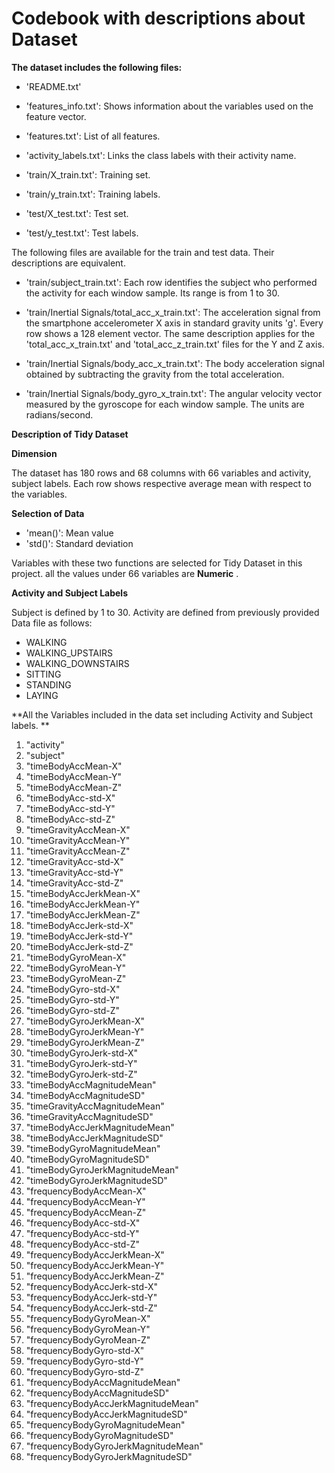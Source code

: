 Codebook with descriptions about Dataset
=========================================

**The dataset includes the following files:**


- 'README.txt'

- 'features_info.txt': Shows information about the variables used on the feature vector.

- 'features.txt': List of all features.

- 'activity_labels.txt': Links the class labels with their activity name.

- 'train/X_train.txt': Training set.

- 'train/y_train.txt': Training labels.

- 'test/X_test.txt': Test set.

- 'test/y_test.txt': Test labels.

The following files are available for the train and test data. Their descriptions are equivalent. 

- 'train/subject_train.txt': Each row identifies the subject who performed the activity for each window sample. Its range is from 1 to 30. 

- 'train/Inertial Signals/total_acc_x_train.txt': The acceleration signal from the smartphone accelerometer X axis in standard gravity units 'g'. Every row shows a 128 element vector. The same description applies for the 'total_acc_x_train.txt' and 'total_acc_z_train.txt' files for the Y and Z axis. 

- 'train/Inertial Signals/body_acc_x_train.txt': The body acceleration signal obtained by subtracting the gravity from the total acceleration. 

- 'train/Inertial Signals/body_gyro_x_train.txt': The angular velocity vector measured by the gyroscope for each window sample. The units are radians/second. 

**Description of Tidy Dataset**

**Dimension**

The dataset has 180 rows and 68 columns with 66 variables and activity, subject labels. Each row shows respective average mean with respect to the variables. 

**Selection of Data**

- 'mean()': Mean value
- 'std()': Standard deviation

Variables with these two functions are selected for Tidy Dataset in this project. all the values under 66 variables are **Numeric** .

**Activity and Subject Labels**

Subject is defined by 1 to 30. Activity are defined from previously provided Data file as follows:

- WALKING
- WALKING_UPSTAIRS
- WALKING_DOWNSTAIRS
- SITTING
- STANDING
- LAYING

**All the Variables included in the data set including Activity and Subject labels. **

1. "activity"    
2. "subject"    
3. "timeBodyAccMean-X"                 
4. "timeBodyAccMean-Y"   
5. "timeBodyAccMean-Z"  
6. "timeBodyAcc-std-X"                 
7. "timeBodyAcc-std-Y"  
8. "timeBodyAcc-std-Z"  
9. "timeGravityAccMean-X"  
10. "timeGravityAccMean-Y"  
11. "timeGravityAccMean-Z"  
12. "timeGravityAcc-std-X"              
13. "timeGravityAcc-std-Y"  
14. "timeGravityAcc-std-Z"  
15. "timeBodyAccJerkMean-X"  
16. "timeBodyAccJerkMean-Y"  
17. "timeBodyAccJerkMean-Z"  
18. "timeBodyAccJerk-std-X"             
19. "timeBodyAccJerk-std-Y"  
20. "timeBodyAccJerk-std-Z"  
21. "timeBodyGyroMean-X"                
22. "timeBodyGyroMean-Y"  
23. "timeBodyGyroMean-Z"   
24. "timeBodyGyro-std-X"                
25. "timeBodyGyro-std-Y" 
26. "timeBodyGyro-std-Z"  
27. "timeBodyGyroJerkMean-X"              
28. "timeBodyGyroJerkMean-Y"  
29. "timeBodyGyroJerkMean-Z"  
30. "timeBodyGyroJerk-std-X"            
31. "timeBodyGyroJerk-std-Y"  
32. "timeBodyGyroJerk-std-Z"  
33. "timeBodyAccMagnitudeMean"            
34. "timeBodyAccMagnitudeSD"      
35. "timeGravityAccMagnitudeMean"   
36. "timeGravityAccMagnitudeSD"         
37. "timeBodyAccJerkMagnitudeMean"    
38. "timeBodyAccJerkMagnitudeSD"  
39. "timeBodyGyroMagnitudeMean"         
40. "timeBodyGyroMagnitudeSD"   
41. "timeBodyGyroJerkMagnitudeMean"    
42. "timeBodyGyroJerkMagnitudeSD"       
43. "frequencyBodyAccMean-X"   
44. "frequencyBodyAccMean-Y"   
45. "frequencyBodyAccMean-Z"              
46. "frequencyBodyAcc-std-X"     
47. "frequencyBodyAcc-std-Y"     
48. "frequencyBodyAcc-std-Z"             
49. "frequencyBodyAccJerkMean-X"   
50. "frequencyBodyAccJerkMean-Y"  
51. "frequencyBodyAccJerkMean-Z"         
52. "frequencyBodyAccJerk-std-X"  
53. "frequencyBodyAccJerk-std-Y"   
54. "frequencyBodyAccJerk-std-Z"         
55. "frequencyBodyGyroMean-X"   
56. "frequencyBodyGyroMean-Y"   
57. "frequencyBodyGyroMean-Z"           
58. "frequencyBodyGyro-std-X"  
59. "frequencyBodyGyro-std-Y"  
60. "frequencyBodyGyro-std-Z"           
61. "frequencyBodyAccMagnitudeMean"  
62. "frequencyBodyAccMagnitudeSD"           
63. "frequencyBodyAccJerkMagnitudeMean"   
64. "frequencyBodyAccJerkMagnitudeSD"    
65. "frequencyBodyGyroMagnitudeMean"   
66. "frequencyBodyGyroMagnitudeSD"         
67. "frequencyBodyGyroJerkMagnitudeMean"   
68. "frequencyBodyGyroJerkMagnitudeSD"   
